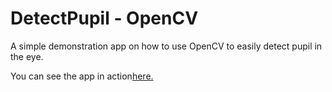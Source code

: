 DetectPupil - OpenCV
====================

A simple demonstration app on how to use OpenCV to easily detect pupil in the eye.


You can see the app in action[here.](http://www.youtube.com/watch?v=HHs3C83Dlwc)